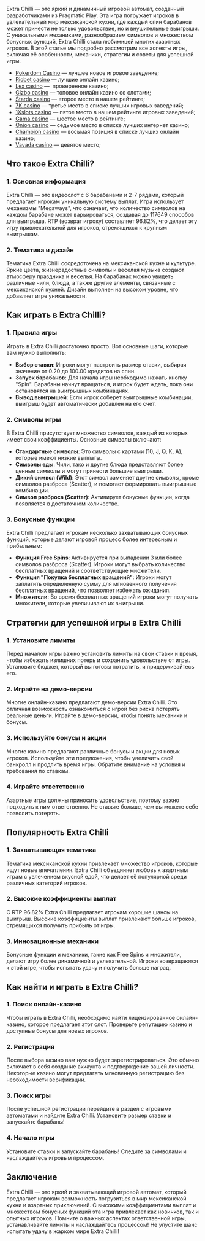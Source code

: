 Extra Chilli — это яркий и динамичный игровой автомат, созданный разработчиками из Pragmatic Play. Эта игра погружает игроков в увлекательный мир мексиканской кухни, где каждый спин барабанов может принести не только удовольствие, но и внушительные выигрыши. С уникальными механиками, разнообразием символов и множеством бонусных функций, Extra Chilli стала любимицей многих азартных игроков. В этой статье мы подробно рассмотрим все аспекты игры, включая её особенности, механики, стратегии и советы для успешной игры.

* [Pokerdom Casino](https://brandplay.link/FwVc4f) — лучшее новое игровое заведение;
* [Riobet casino](https://brandplay.link/TnjsxFvH) — лучшие онлайн казино;
* [Lex casino](https://brandplay.link/VMqNXPFs) —  проверенное казино;
* [Gizbo casino](https://brandplay.link/rvzLrVLp) — топовое онлайн казино со слотами;
* [Starda casino](https://brandplay.link/HDcDrxLk) — второе место в нашем рейтинге;
* [7K casino](https://brandplay.link/dd46bNgD) — третье место в списке лучших игровых заведений;
* [1Xslots casino](https://brandplay.link/J2ZbqMPZ) — пятое место в нашем рейтинге игровых заведений;
* [Gama casino](https://brandplay.link/RD52jZbL) — шестое место в рейтинге;
* [Onion casino](https://brandplay.link/8LcS6Djb) — седьмое место в списке лучших интернет казино;
* [Champion casino](https://temon-gter.cfd/go/9n8?p56190p303844p3509t17502) — восьмая позиция в списке лучших онлайн казино;
* [Vavada casino](https://vavadapartner.pro/?promo=75590753-cc8b-4c4a-8d71-99b7a2293439-jud\&target=register) — девятое место;

## Что такое Extra Chilli?

### 1. Основная информация

Extra Chilli — это видеослот с 6 барабанами и 2-7 рядами, который предлагает игрокам уникальную систему выплат. Игра использует механизмы "Megaways", что означает, что количество символов на каждом барабане может варьироваться, создавая до 117649 способов для выигрыша. RTP (возврат игроку) составляет 96.82%, что делает эту игру привлекательной для игроков, стремящихся к крупным выигрышам.

### 2. Тематика и дизайн

Тематика Extra Chilli сосредоточена на мексиканской кухне и культуре. Яркие цвета, жизнерадостные символы и веселая музыка создают атмосферу праздника и веселья. На барабанах можно увидеть различные чили, блюда, а также другие элементы, связанные с мексиканской кухней. Дизайн выполнен на высоком уровне, что добавляет игре уникальности.

## Как играть в Extra Chilli?

### 1. Правила игры

Играть в Extra Chilli достаточно просто. Вот основные шаги, которые вам нужно выполнить:

* **Выбор ставки**: Игроки могут настроить размер ставки, выбирая значение от 0.20 до 100.00 кредитов на спин.
* **Запуск барабанов**: Для начала игры необходимо нажать кнопку "Spin". Барабаны начнут вращаться, и игрок будет ждать, пока они остановятся на выигрышных комбинациях.
* **Вывод выигрышей**: Если игрок соберет выигрышные комбинации, выигрыш будет автоматически добавлен на его счет.

### 2. Символы игры

В Extra Chilli присутствует множество символов, каждый из которых имеет свои коэффициенты. Основные символы включают:

* **Стандартные символы**: Это символы с картами (10, J, Q, K, A), которые имеют низкие выплаты.
* **Символы еды**: Чили, тако и другие блюда представляют более ценные символы и могут принести большие выигрыши.
* **Дикий символ (Wild)**: Этот символ заменяет другие символы, кроме символов разброса (Scatter), и помогает формировать выигрышные комбинации.
* **Символ разброса (Scatter)**: Активирует бонусные функции, когда появляется в достаточном количестве.

### 3. Бонусные функции

Extra Chilli предлагает игрокам несколько захватывающих бонусных функций, которые делают игровой процесс более интересным и прибыльным:

* **Функция Free Spins**: Активируется при выпадении 3 или более символов разброса (Scatter). Игроки могут выбрать количество бесплатных вращений и соответствующие множители.
* **Функция "Покупка бесплатных вращений"**: Игроки могут заплатить определенную сумму для мгновенного получения бесплатных вращений, что позволяет избежать ожидания.
* **Множители**: Во время бесплатных вращений игроки могут получать множители, которые увеличивают их выигрыши.

## Стратегии для успешной игры в Extra Chilli

### 1. Установите лимиты

Перед началом игры важно установить лимиты на свои ставки и время, чтобы избежать излишних потерь и сохранить удовольствие от игры. Установите бюджет, который вы готовы потратить, и придерживайтесь его.

### 2. Играйте на демо-версии

Многие онлайн-казино предлагают демо-версии Extra Chilli. Это отличная возможность ознакомиться с игрой без риска потерять реальные деньги. Играйте в демо-версии, чтобы понять механики и бонусы.

### 3. Используйте бонусы и акции

Многие казино предлагают различные бонусы и акции для новых игроков. Используйте эти предложения, чтобы увеличить свой банкролл и продлить время игры. Обратите внимание на условия и требования по ставкам.

### 4. Играйте ответственно

Азартные игры должны приносить удовольствие, поэтому важно подходить к ним ответственно. Не ставьте больше, чем вы можете себе позволить потерять.

## Популярность Extra Chilli

### 1. Захватывающая тематика

Тематика мексиканской кухни привлекает множество игроков, которые ищут новые впечатления. Extra Chilli объединяет любовь к азартным играм с увлечением вкусной едой, что делает её популярной среди различных категорий игроков.

### 2. Высокие коэффициенты выплат

С RTP 96.82% Extra Chilli предлагает игрокам хорошие шансы на выигрыш. Высокие коэффициенты выплат привлекают больше игроков, стремящихся получить прибыль от игры.

### 3. Инновационные механики

Бонусные функции и механики, такие как Free Spins и множители, делают игру более динамичной и увлекательной. Игроки возвращаются к этой игре, чтобы испытать удачу и получить больше наград.

## Как найти и играть в Extra Chilli?

### 1. Поиск онлайн-казино

Чтобы играть в Extra Chilli, необходимо найти лицензированное онлайн-казино, которое предлагает этот слот. Проверьте репутацию казино и доступные бонусы для новых игроков.

### 2. Регистрация

После выбора казино вам нужно будет зарегистрироваться. Это обычно включает в себя создание аккаунта и подтверждение вашей личности. Некоторые казино могут предлагать мгновенную регистрацию без необходимости верификации.

### 3. Поиск игры

После успешной регистрации перейдите в раздел с игровыми автоматами и найдите Extra Chilli. Установите размер ставки и запускайте барабаны!

### 4. Начало игры

Установите ставки и запускайте барабаны! Следите за символами и наслаждайтесь игровым процессом.

## Заключение

Extra Chilli — это яркий и захватывающий игровой автомат, который предлагает игрокам возможность погрузиться в мир мексиканской кухни и азартных приключений. С высокими коэффициентами выплат и множеством бонусных функций эта игра привлекает как новичков, так и опытных игроков. Помните о важных аспектах ответственной игры, устанавливайте лимиты и наслаждайтесь процессом! Не упустите шанс испытать удачу в жарком мире Extra Chilli!
